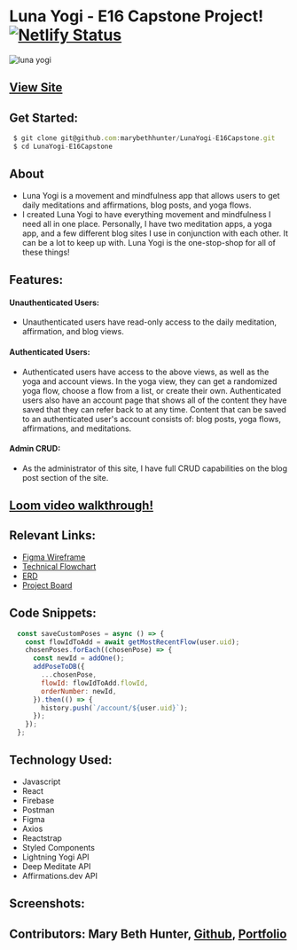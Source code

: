 # Luna Yogi - E16 Capstone Project! [![Netlify Status](https://api.netlify.com/api/v1/badges/bd6ac731-e8af-494b-86c7-e7043c84034a/deploy-status)](https://app.netlify.com/sites/lunayogi/deploys)


![luna yogi](https://user-images.githubusercontent.com/86667443/146215625-4f07fa01-4218-4426-bab2-f13b208330ca.png)

## [View Site]()
## Get Started:


```javascript
 $ git clone git@github.com:marybethhunter/LunaYogi-E16Capstone.git
 $ cd LunaYogi-E16Capstone
```

## About
* Luna Yogi is a movement and mindfulness app that allows users to get daily meditations and affirmations, blog posts, and yoga flows. 
* I created Luna Yogi to have everything movement and mindfulness I need all in one place. Personally, I have two meditation apps, a yoga app, and a few different blog sites I use in conjunction with each other. It can be a lot to keep up with. Luna Yogi is the one-stop-shop for all of these things!


## Features: 

#### **Unauthenticated Users**:
* Unauthenticated users have read-only access to the daily meditation, affirmation, and blog views.
#### **Authenticated Users**:
* Authenticated users have access to the above views, as well as the yoga and account views. In the yoga view, they can get a randomized yoga flow, choose a flow from a list, or create their own. Authenticated users also have an account page that shows all of the content they have saved that they can refer back to at any time. Content that can be saved to an authenticated user's account consists of: blog posts, yoga flows, affirmations, and meditations.
#### **Admin CRUD**: 
* As the administrator of this site, I have full CRUD capabilities on the blog post section of the site.

## [Loom video walkthrough!]()

## Relevant Links:
* [Figma Wireframe](https://www.figma.com/file/7uOdLefTT25DgrhhqTfmkS/Luna-Yogi-Capstone?node-id=0%3A1)
* [Technical Flowchart](https://docs.google.com/presentation/d/1pf3ZF9VGCbTWPnRUrzNJ-a2sat36xseGr8uGBnimu-s/edit?usp=sharing)
* [ERD](https://dbdiagram.io/d/61a4fdef8c901501c0d7c844)
* [Project Board](https://github.com/marybethhunter/LunaYogi-E16Capstone/projects/1)

## Code Snippets:

```javascript
  const saveCustomPoses = async () => {
    const flowIdToAdd = await getMostRecentFlow(user.uid);
    chosenPoses.forEach((chosenPose) => {
      const newId = addOne();
      addPoseToDB({
        ...chosenPose,
        flowId: flowIdToAdd.flowId,
        orderNumber: newId,
      }).then(() => {
        history.push(`/account/${user.uid}`);
      });
    });
  };
```

## Technology Used:
* Javascript
* React
* Firebase
* Postman
* Figma
* Axios
* Reactstrap
* Styled Components
* Lightning Yogi API
* Deep Meditate API
* Affirmations.dev API

## Screenshots:

## Contributors: Mary Beth Hunter, [Github](https://github.com/marybethhunter), [Portfolio](https://marybeth-hunter.com/)
